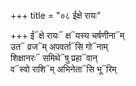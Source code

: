 +++
title = "०८ ईक्षे रायः"

+++
ई᳓क्षे रायः᳓ क्ष᳓यस्य चर्षणीना᳓म्  
उत᳓ व्रज᳓म् अपवर्ता᳓सि गो᳓नाम्  
शिक्षानरः᳓ समिथे᳓षु प्रहा᳓वान्  
व᳓स्वो राशि᳓म् अभिनेता᳓सि भू᳓रिम्